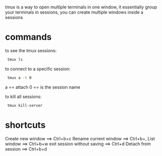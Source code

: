 tmux is a way to open multiple terminals in one window, it essentially
group your terminals in sessions, you can create multiple windows inside
a sessions

# commands 

to see the tmux sessions:

```zsh
 tmux ls
```

to connect to a specific session:
```zsh
 tmux a -t 0
```
a == attach
0 == is the session name

to kill all sessions:
```zsh
 tmux kill-server 
```

# shortcuts

Create new window ==> Ctrl+b+c
Rename current window ==> Ctrl+b+,
List window ==> Ctrl+b+w
exit session without saving ==> Ctrl+d
Detach from session ==> Ctrl+b+d


